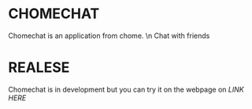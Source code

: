 # CHOMECHAT

Chomechat is an application from chome. \n
Chat with friends

# REALESE

Chomechat is in development but you can try it on the webpage on _LINK HERE_
